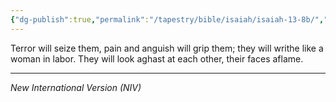 ```yaml
---
{"dg-publish":true,"permalink":"/tapestry/bible/isaiah/isaiah-13-8b/","title":"Isaiah 13:8b","hide":true,"tags":["bible-verse","bible-verse"],"dgHomeLink":true,"dgShowLocalGraph":true,"dgEnableSearch":true}
---
```



Terror will seize them, pain and anguish will grip them; they will writhe like a woman in labor. They will look aghast at each other, their faces aflame.



---
*New International Version (NIV)*
